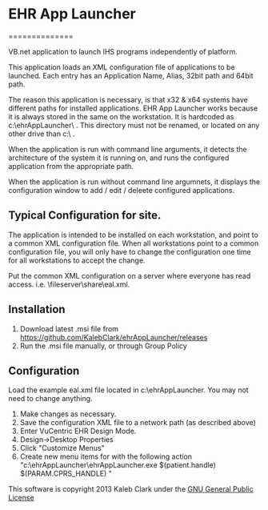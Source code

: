 # EHR App Launcher
==============

VB.net application to launch IHS programs independently of platform.

This application loads an XML configuration file of applications to be launched. Each entry has an Application Name, Alias, 32bit path and 64bit path.

The reason this application is necessary, is that x32 & x64 systems have different paths for installed applications. EHR App Launcher works because it is always stored in the same on the workstation. It is hardcoded as c:\ehrAppLauncher\ . This directory must not be renamed, or located on any other drive than c:\ .

When the application is run with command line arguments, it detects the architecture of the system it is running on, and runs the configured application from the appropriate path.

When the application is run without command line argumnets, it displays the configuration window to add / edit / deleete configured applications.

## Typical Configuration for site.
The application is intended to be installed on each workstation, and point to a common XML configuration file. When all workstations point to a common configuration file, you will only have to change the configuration one time for all workstations to accept the change.

Put the common XML configuration on a server where everyone has read access. i.e. \\fileserver\share\eal.xml.

## Installation
1. Download latest .msi file from https://github.com/KalebClark/ehrAppLauncher/releases
2. Run the .msi file manually, or through Group Policy


## Configuration
Load the example eal.xml file located in c:\ehrAppLauncher. You may not need to change anything.

1. Make changes as necessary.
2. Save the configuration XML file to a network path (as described above)
3. Enter VuCentric EHR Design Mode.
4. Design->Desktop Properties
5. Click "Customize Menus"
6. Create new menu items for with the following action "c:\ehrAppLauncher\ehrAppLauncher.exe <alias>  $(patient.handle) $(PARAM.CPRS_HANDLE) <server IP Address> <server port>"

This software is copyright 2013 Kaleb Clark under the [GNU General Public License](http://www.gnu.org/licenses/gpl.html)
